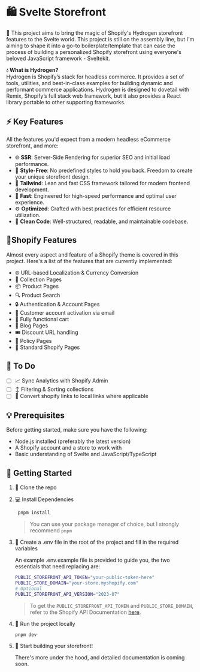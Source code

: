 # 🛍️ Svelte Storefront

🚧 This project aims to bring the magic of Shopify's Hydrogen storefront features to the Svelte world. This project is still on the assembly line, but I'm aiming to shape it into a go-to boilerplate/template that can ease the process of building a personalized Shopify storefront using everyone's beloved JavaScript framework - Sveltekit.

**💧 What is Hydrogen?**<br />
Hydrogen is Shopify’s stack for headless commerce. It provides a set of tools, utilities, and best-in-class examples for building dynamic and performant commerce applications. Hydrogen is designed to dovetail with Remix, Shopify’s full stack web framework, but it also provides a React library portable to other supporting frameworks.

## ⚡ Key Features

All the features you'd expect from a modern headless eCommerce storefront, and more:

- 🌐 **SSR**: Server-Side Rendering for superior SEO and initial load performance.
- 🎨 **Style-Free**: No predefined styles to hold you back. Freedom to create your unique storefront design.
- 💨 **Tailwind**: Lean and fast CSS framework tailored for modern frontend development.
- 🚀 **Fast**: Engineered for high-speed performance and optimal user experience.
- ⚙️ **Optimized**: Crafted with best practices for efficient resource utilization.
- 🧹 **Clean Code**: Well-structured, readable, and maintainable codebase.

## 🎈Shopify Features

Almost every aspect and feature of a Shopify theme is covered in this project. Here's a list of the features that are currently implemented:

- 🌐 URL-based Localization & Currency Conversion
- 🏬 Collection Pages
- 📦 Product Pages
- 🔍 Product Search
- 🔒 Authentication & Account Pages
- 📧 Customer account activation via email
- 🛒 Fully functional cart
- 📖 Blog Pages
- 🎟️ Discount URL handling
- 📃 Policy Pages
- 📑 Standard Shopify Pages

## 📝 To Do

- [ ] 📈 Sync Analytics with Shopify Admin
- [ ] ↕️ Filtering & Sorting collections
- [ ] 🔗 Convert shopify links to local links where applicable

## 💡 Prerequisites

Before getting started, make sure you have the following:

- Node.js installed (preferably the latest version)
- A Shopify account and a store to work with
- Basic understanding of Svelte and JavaScript/TypeScript

## 🚀 Getting Started

1. 📂 Clone the repo
2. 💻 Install Dependencies

   ```bash
    pnpm install
   ```

   > You can use your package manager of choice, but I strongly recommend `pnpm`

3. 🔑 Create a .env file in the root of the project and fill in the required variables

   An example .env.example file is provided to guide you, the two essentials that need replacing are:

   ```bash
   PUBLIC_STOREFRONT_API_TOKEN="your-public-token-here"
   PUBLIC_STORE_DOMAIN="your-store.myshopify.com"
   # Optional
   PUBLIC_STOREFRONT_API_VERSION="2023-07"
   ```

   > To get the `PUBLIC_STOREFRONT_API_TOKEN` and `PUBLIC_STORE_DOMAIN`, refer to the Shopify API Documentation [here](https://shopify.dev/docs/api/storefront#authentication).

4. 🚦 Run the project locally

   ```bash
   pnpm dev
   ```

5. 🎉 Start building your storefront!

   There's more under the hood, and detailed documentation is coming soon.
